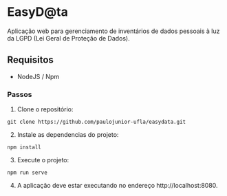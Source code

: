 # EasyD@ta

Aplicação web para gerenciamento de inventários de dados pessoais à luz da LGPD (Lei Geral de Proteção de Dados). 

## Requisitos

* NodeJS / Npm

### Passos

1. Clone o repositório:
``` console
git clone https://github.com/paulojunior-ufla/easydata.git
```
2. Instale as dependencias do projeto:
``` console
npm install
```
3. Execute o projeto:
``` console
npm run serve
```

4. A aplicação deve estar executando no endereço http://localhost:8080.

